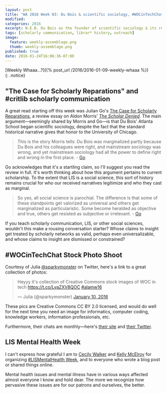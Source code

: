 ```yaml
---
layout: post
title: "WA 2016 Week 03: Du Bois & scientific sociology, #WOCinTechChat stock photos, LIS Mental Health Week"
modified:
categories: 2016
excerpt: W.E.B. Du Bois as the founder of scientific sociology & its relevance for LIS; &#35;WOCinTechChat stock photos; LIS Mental Health Week.
tags: [scholarly communication, librar* history, outreach]
image:
  feature: weekly-assemblage.png
  thumb: weekly-assemblage.png
published: true
date: 2016-01-24T16:06:36-07:00
---
```

  
[Weekly Whaaa…?]({% post_url /2016/2016-01-09-weekly-whaaa %})  
{: .notice}  
 
## "The Case for Scholarly Reparations" and #critlib scholarly communication  

A great read starting off this week was Julian Go's [The Case for Scholarly Reparations](http://berkeleyjournal.org/2016/01/the-case-for-scholarly-reparations/), a review essay on Aldon Morris' [_The Scholar Denied_](http://www.worldcat.org/oclc/894557414). The main argument—seemingly shared by Morris and Go—is that Du Bois' Atlanta School began scientific sociology, despite the fact that the standard historical narrative gives that honor to the University of Chicago.   

> This is the story Morris tells: Du Bois was marginalized partly because Du Bois and his colleagues were right, and mainstream sociology was wrong, and yet mainstream sociology had all the power to define right and wrong in the first place. - [Go](http://berkeleyjournal.org/2016/01/the-case-for-scholarly-reparations/)  

Go acknowledges that it's a startling claim, so I'll suggest you read the review in full. It's worth thinking about how this argument pertains to current scholarship. To the extent that LIS is a social science, this sort of history remains crucial for who our received narratives legitimize and who they cast as marginal.  

> So yes, all social science is parochial. The difference is that some of these standpoints get valorized as universal and others get marginalized as particularistic. Some become heralded as objective and true, others get resisted as subjective or irrelevant. - [Go](http://berkeleyjournal.org/2016/01/the-case-for-scholarly-reparations/)  

If you teach scholarly communication, LIS, or other social sciences, wouldn't this make a rousing conversation starter? Whose claims to insight get treated by scholarly networks as valid, perhaps even universalizable, and whose claims to insight are dismissed or constrained?    

## #WOCinTechChat Stock Photo Shoot  

Courtesy of Julia [@sparkymonster](https://twitter.com/sparkymonster/) on Twitter, here's a link to a great collection of photos:  

<blockquote class="twitter-tweet" data-lang="en"><p lang="en" dir="ltr">Heyyy it&#39;s collection of Creative Commons stock images of WOC in tech <a href="https://t.co/LyaZXV8QOC">https://t.co/LyaZXV8QOC</a> <a href="https://twitter.com/hashtag/alamw16?src=hash">#alamw16</a></p>&mdash; Julia (@sparkymonster) <a href="https://twitter.com/sparkymonster/status/686231074150678529">January 10, 2016</a></blockquote>
<script async src="//platform.twitter.com/widgets.js" charset="utf-8"></script>

These pics are Creative Commons CC BY 2.0 licensed, and would do well for the next time you need an image for informatics, computer coding, knowledge workers, information professionals, etc.  

Furthermore, their chats are monthly—here's [their site](http://www.wocintechchat.com/) and [their Twitter](https://twitter.com/wocintechchat).  

## LIS Mental Health Week  

I can't express how grateful I am to [Cecily Walker](http://cecily.info/) and [Kelly McElroy](http://kellymce.tumblr.com/) for organizing [#LISMentalHealth Week](http://cecily.info/2016/01/24/the-compendium-of-lismentalhealth-blog-posts/), and to everyone who wrote a blog post or shared things online.  

Mental health issues and mental illness have in various ways affected almost everyone I know and hold dear. The more we recognize how pervasive these issues are for our patrons and ourselves, the better.  